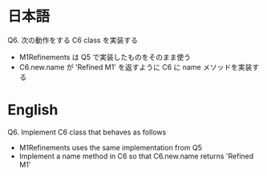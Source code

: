 # 日本語

Q6.
次の動作をする C6 class を実装する
- M1Refinements は Q5 で実装したものをそのまま使う
- C6.new.name が 'Refined M1' を返すように C6 に name メソッドを実装する

# English

Q6.
Implement C6 class that behaves as follows
- M1Refinements uses the same implementation from Q5
- Implement a name method in C6 so that C6.new.name returns 'Refined M1'
